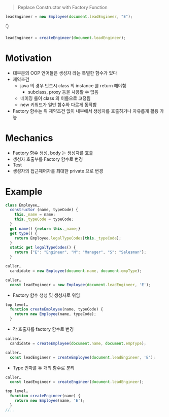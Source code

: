 > Replace Constructor with Factory Function

```js
leadEngineer = new Employee(document.leadEngineer, "E");
```

👇

```js
leadEngineer = createEngineer(document.leadEngineer);
```

# Motivation

- 대부분의 OOP 언어들은 생성자 라는 특별한 함수가 있다
- 제약조건
  - java 의 경우 반드시 class 의 instance 를 return 해야함
    - subclass, proxy 등을 사용할 수 없음
  - 네이밍 룰이 class 의 이름으로 고정됨
  - new 키워드가 일반 함수와 다르게 동작함
- Factory 함수는 위 제약조건 없이 내부에서 생성자를 호출하거나 자유롭게 활용 가능

# Mechanics

- Factory 함수 생성, body 는 생성자를 호출
- 생성자 호출부를 Factory 함수로 변경
- Test
- 생성자의 접근제어자를 최대한 private 으로 변경

# Example

```js
class Employee…
  constructor (name, typeCode) {
    this._name = name;
    this._typeCode = typeCode;
  }
  get name() {return this._name;}
  get type() {
    return Employee.legalTypeCodes[this._typeCode];
  }
  static get legalTypeCodes() {
    return {"E": "Engineer", "M": "Manager", "S": "Salesman"};
  }

caller…
  candidate = new Employee(document.name, document.empType);

caller…
  const leadEngineer = new Employee(document.leadEngineer, 'E');
```

- Factory 함수 생성 및 생성자로 위임

```js
top level…
  function createEmployee(name, typeCode) {
    return new Employee(name, typeCode);
  }
```

- 각 호출자를 factory 함수로 변경

```js
caller…
  candidate = createEmployee(document.name, document.empType);

caller…
  const leadEngineer = createEmployee(document.leadEngineer, 'E');
```

- Type 인자를 두 개의 함수로 분리

```js
caller…
  const leadEngineer = createEngineer(document.leadEngineer);

top level…
  function createEngineer(name) {
    return new Employee(name, 'E');
  }
//..
```
